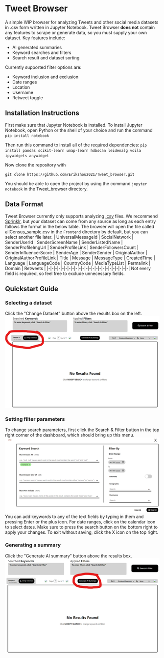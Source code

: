 # Tweet Browser
A simple WIP browser for analyzing Tweets and other social media datasets in .csv form written in Jupyter Notebook. Tweet Browser **does not** contain any features to scrape or generate data, so you must supply your own dataset. Key features include:

 - AI generated summaries
 - Keyword searches and filters
 - Search result and dataset sorting
 
Currently supported filter options are:
 - Keyword inclusion and exclusion
 - Date ranges
 - Location
 - Username
 - Retweet toggle
 

## Installation Instructions

First make sure that Jupyter Notebook is installed. To install Jupyter Notebook, open Python or the shell of your choice and run the command `pip install notebook`

Then run this command to install all of the required dependencies:
`pip install pandas scikit-learn umap-learn hdbscan leidenalg voila ipywidgets anywidget`

Now clone the repository with 

    git clone https://github.com/Erikzhou2021/Tweet_browser.git
You  should be able to open the project by using the command `jupyter notebook` in the Tweet_browser directory.
## Data Format
Tweet Browser currently only supports analyzing [.csv](https://en.wikipedia.org/wiki/Comma-separated_values) files. We recommend [Sprinklr](https://www.sprinklr.com/), but your dataset can come from any source as long as each entry follows the format in the below table. The browser will open the file called allCensus_sample.csv in the `Frontend` directory by default, but you can select another file later.
| UniversalMessageId | SocialNetwork | SenderUserId | SenderScreenName | SenderListedName | SenderProfileImgUrl | SenderProfileLink | SenderFollowersCount | SenderInfluencerScore | SenderAge | SenderGender | OriginalAuthor | OriginalAuthorProfileLink | Title | Message | MessageType | CreatedTime | Language | LanguageCode | CountryCode | MediaTypeList | Permalink | Domain | Retweets |
|-|-|-|-|-|-|-|-|-|-|-|-|-|-|-|-|-|-|-|-|-|-|-|-|
Not every field is required, so feel free to exclude unnecessary fields.
## Quickstart Guide
### Selecting a dataset
Click the "Change Dataset" button above the results box on the left.
![screenshot of change dataset button](./Frontend/images/readme/change_dataset_button.png)
### Setting filter parameters
To change search parameters, first click the Search & Filter button in the top right corner of the dashboard, which should bring up this menu.
![screenshot of filter menu](./Frontend/images/readme/filter_menu.png)
You can add keywords to any of the text fields by typing in them and pressing Enter or the plus icon. For date ranges, click on the calendar icon to select dates. Make sure to press the search button on the bottom right to apply your changes. To exit without saving, click the X icon on the top right.

### Generating a summary
Click the "Generate AI summary" button above the results box.
![screenshot of summary button](./Frontend/images/readme/ai_summary.png)